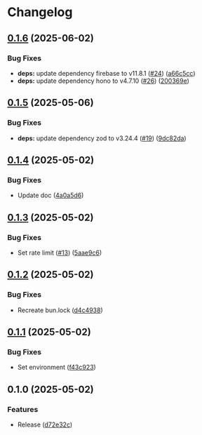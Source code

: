 # Changelog

## [0.1.6](https://github.com/koki-develop/samari-api/compare/v0.1.5...v0.1.6) (2025-06-02)


### Bug Fixes

* **deps:** update dependency firebase to v11.8.1 ([#24](https://github.com/koki-develop/samari-api/issues/24)) ([a66c5cc](https://github.com/koki-develop/samari-api/commit/a66c5cc3f598c706e8aeb2496409b4d7f821d7dc))
* **deps:** update dependency hono to v4.7.10 ([#26](https://github.com/koki-develop/samari-api/issues/26)) ([200369e](https://github.com/koki-develop/samari-api/commit/200369e1bfca40cfef049588cf5cc7209eb541b1))

## [0.1.5](https://github.com/koki-develop/samari-api/compare/v0.1.4...v0.1.5) (2025-05-06)


### Bug Fixes

* **deps:** update dependency zod to v3.24.4 ([#19](https://github.com/koki-develop/samari-api/issues/19)) ([9dc82da](https://github.com/koki-develop/samari-api/commit/9dc82daa769a76f552d56c0b6aa8b50f53d711f0))

## [0.1.4](https://github.com/koki-develop/samari-api/compare/v0.1.3...v0.1.4) (2025-05-02)


### Bug Fixes

* Update doc ([4a0a5d6](https://github.com/koki-develop/samari-api/commit/4a0a5d6664855b2d87af81b6de7b2512f72a9671))

## [0.1.3](https://github.com/koki-develop/samari-api/compare/v0.1.2...v0.1.3) (2025-05-02)


### Bug Fixes

* Set rate limit ([#13](https://github.com/koki-develop/samari-api/issues/13)) ([5aae9c6](https://github.com/koki-develop/samari-api/commit/5aae9c646f9e88f4b16fc0dcfa24f534a436c559))

## [0.1.2](https://github.com/koki-develop/samari-api/compare/v0.1.1...v0.1.2) (2025-05-02)


### Bug Fixes

* Recreate bun.lock ([d4c4938](https://github.com/koki-develop/samari-api/commit/d4c4938639147d3b1aeee65f6ffd9fd52e35585b))

## [0.1.1](https://github.com/koki-develop/samari-api/compare/v0.1.0...v0.1.1) (2025-05-02)


### Bug Fixes

* Set environment ([f43c923](https://github.com/koki-develop/samari-api/commit/f43c9230b198e0234ac024343a5257c217751c7e))

## 0.1.0 (2025-05-02)


### Features

* Release ([d72e32c](https://github.com/koki-develop/samari-api/commit/d72e32c7c6cbf514db9d5a0b50fc184390f252c3))
